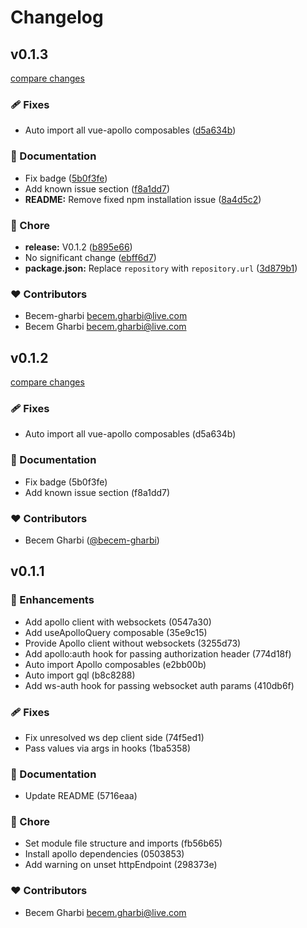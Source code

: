 # Changelog


## v0.1.3

[compare changes](https://github.com/becem-gharbi/nuxt-apollo/compare/v0.1.1...v0.1.3)

### 🩹 Fixes

- Auto import all vue-apollo composables ([d5a634b](https://github.com/becem-gharbi/nuxt-apollo/commit/d5a634b))

### 📖 Documentation

- Fix badge ([5b0f3fe](https://github.com/becem-gharbi/nuxt-apollo/commit/5b0f3fe))
- Add known issue section ([f8a1dd7](https://github.com/becem-gharbi/nuxt-apollo/commit/f8a1dd7))
- **README:** Remove fixed npm installation issue ([8a4d5c2](https://github.com/becem-gharbi/nuxt-apollo/commit/8a4d5c2))

### 🏡 Chore

- **release:** V0.1.2 ([b895e66](https://github.com/becem-gharbi/nuxt-apollo/commit/b895e66))
- No significant change ([ebff6d7](https://github.com/becem-gharbi/nuxt-apollo/commit/ebff6d7))
- **package.json:** Replace `repository` with `repository.url` ([3d879b1](https://github.com/becem-gharbi/nuxt-apollo/commit/3d879b1))

### ❤️ Contributors

- Becem-gharbi <becem.gharbi@live.com>
- Becem Gharbi <becem.gharbi@live.com>

## v0.1.2

[compare changes](https://undefined/undefined/compare/v0.1.1...v0.1.2)

### 🩹 Fixes

- Auto import all vue-apollo composables (d5a634b)

### 📖 Documentation

- Fix badge (5b0f3fe)
- Add known issue section (f8a1dd7)

### ❤️  Contributors

- Becem Gharbi ([@becem-gharbi](http://github.com/becem-gharbi))

## v0.1.1


### 🚀 Enhancements

- Add apollo client with websockets (0547a30)
- Add useApolloQuery composable (35e9c15)
- Provide Apollo client without websockets (3255d73)
- Add apollo:auth hook for passing authorization header (774d18f)
- Auto import Apollo composables (e2bb00b)
- Auto import gql (b8c8288)
- Add ws-auth hook for passing websocket auth params (410db6f)

### 🩹 Fixes

- Fix unresolved ws dep client side (74f5ed1)
- Pass values via args in hooks (1ba5358)

### 📖 Documentation

- Update README (5716eaa)

### 🏡 Chore

- Set module file structure and imports (fb56b65)
- Install apollo dependencies (0503853)
- Add warning on unset httpEndpoint (298373e)

### ❤️  Contributors

- Becem Gharbi <becem.gharbi@live.com>

